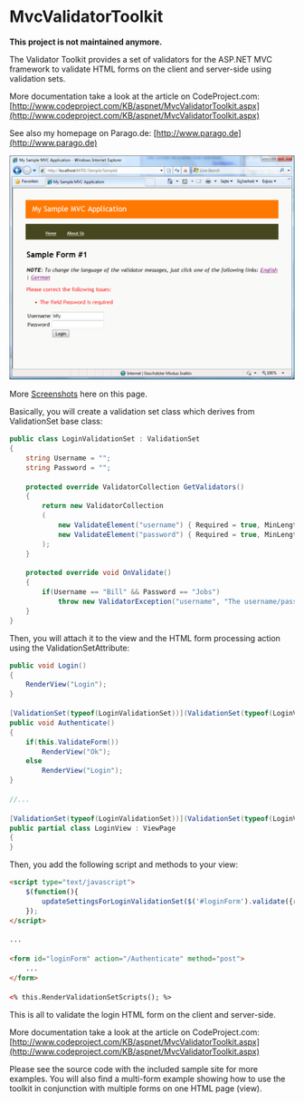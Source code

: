 # MvcValidatorToolkit

**This project is not maintained anymore.**

The Validator Toolkit provides a set of validators for the ASP.NET MVC framework to validate HTML forms on the client and server-side using validation sets.

More documentation take a look at the article on CodeProject.com: [http://www.codeproject.com/KB/aspnet/MvcValidatorToolkit.aspx](http://www.codeproject.com/KB/aspnet/MvcValidatorToolkit.aspx)

See also my homepage on Parago.de:  [http://www.parago.de](http://www.parago.de)

![](docs/Screenshot1.png)

More [Screenshots](docs/Screenshots.md) here on this page.

Basically, you will create a validation set class which derives from ValidationSet base class:

```cs
public class LoginValidationSet : ValidationSet
{
	string Username = "";
	string Password = "";

	protected override ValidatorCollection GetValidators()
	{
		return new ValidatorCollection
		(
			new ValidateElement("username") { Required = true, MinLength = 5, MaxLength = 10 },
			new ValidateElement("password") { Required = true, MinLength = 3, MaxLength = 10 }
		);
	}

	protected override void OnValidate()
	{
		if(Username == "Bill" && Password == "Jobs")
			throw new ValidatorException("username", "The username/password combination is not valid");
	}
}
```

Then, you will attach it to the view and the HTML form processing action using the ValidationSetAttribute:

```cs
public void Login()
{
	RenderView("Login");
}

[ValidationSet(typeof(LoginValidationSet))](ValidationSet(typeof(LoginValidationSet)))
public void Authenticate()
{
	if(this.ValidateForm())
		RenderView("Ok");
	else
		RenderView("Login");
}

//...

[ValidationSet(typeof(LoginValidationSet))](ValidationSet(typeof(LoginValidationSet)))
public partial class LoginView : ViewPage
{
}
```

Then, you add the following script and methods to your view:

```html
<script type="text/javascript">
	$(function(){
		updateSettingsForLoginValidationSet($('#loginForm').validate({rules:{} }));
	});
</script>

...

<form id="loginForm" action="/Authenticate" method="post"> 
	...
</form>

<% this.RenderValidationSetScripts(); %>
```

This is all to validate the login HTML form on the client and server-side. 

More documentation take a look at the article on CodeProject.com: [http://www.codeproject.com/KB/aspnet/MvcValidatorToolkit.aspx](http://www.codeproject.com/KB/aspnet/MvcValidatorToolkit.aspx)

Please see the source code with the included sample site for more examples. You will also find a multi-form example showing how to use the toolkit in conjunction with multiple forms on one HTML page (view).
